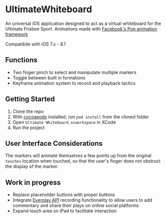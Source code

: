 UltimateWhiteboard
==================
An universal iOS application designed to act as a virtual whiteboard for the Ultimate Frisbee Sport. 
Animations made with [Facebook's Pop animation framework](https://github.com/facebook/pop)

Compatibile with iOS 7.x - 8.1

## Functions
* Two finger pinch to select and manipulate multiple markers
* Toggle between built in formations
* Keyframe animation system to record and playback tactics

## Getting Started
1. Clone the repo
2. With [cocoapods](http://cocoapods.org) installed, run `pod install` from the cloned folder
3. Open `Ultimate Whiteboard.xcworkspace` in XCode
4. Run the project

## User Interface Considerations
The markers will animate themselves a few points up from the original `touches` location when touched, so that the user's finger does not obstruct the display of the marker.

## Work in progress
* Replace placeholder buttons with proper buttons
* Integrate [Everplay API](https://developers.everyplay.com) recording functionality to allow users to add commentary and share their plays on online social platforms
* Expand touch area on iPad to facilitate interaction

